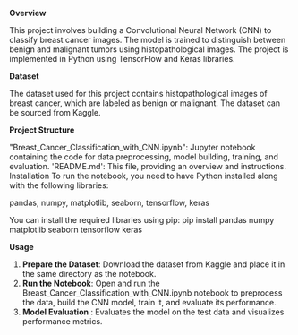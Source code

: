 **Overview**

This project involves building a Convolutional Neural Network (CNN) to classify breast cancer images. The model is trained to distinguish between benign and malignant tumors using histopathological images. The project is implemented in Python using TensorFlow and Keras libraries.

**Dataset**

The dataset used for this project contains histopathological images of breast cancer, which are labeled as benign or malignant. The dataset can be sourced from Kaggle.

**Project Structure**

"Breast_Cancer_Classification_with_CNN.ipynb": Jupyter notebook containing the code for data preprocessing, model building, training, and evaluation.
'README.md': This file, providing an overview and instructions.
Installation
To run the notebook, you need to have Python installed along with the following libraries:

pandas, 
numpy, 
matplotlib, 
seaborn, 
tensorflow, 
keras

You can install the required libraries using pip:
pip install pandas numpy matplotlib seaborn tensorflow keras

**Usage**

1. **Prepare the Dataset**: Download the dataset from Kaggle and place it in the same directory as the notebook.
2. **Run the Notebook**: Open and run the Breast_Cancer_Classification_with_CNN.ipynb notebook to preprocess the data, build the CNN model, train it, and evaluate its performance.
3. **Model Evaluation** : Evaluates the model on the test data and visualizes performance metrics.
